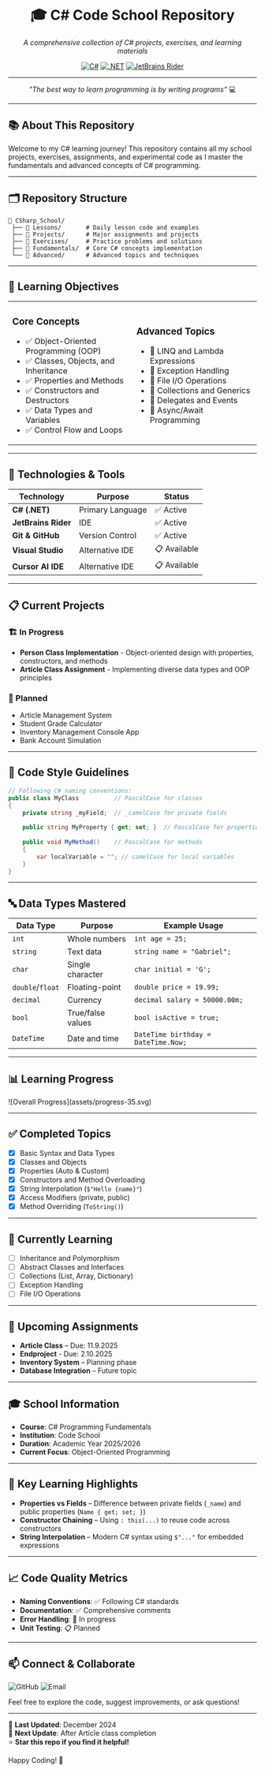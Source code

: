 <div align="center">

# 🎓 C# Code School Repository

*A comprehensive collection of C# projects, exercises, and learning materials*

[![C#](https://img.shields.io/badge/C%23-239120?style=for-the-badge&logo=c-sharp&logoColor=white)](https://docs.microsoft.com/en-us/dotnet/csharp/)
[![.NET](https://img.shields.io/badge/.NET-5C2D91?style=for-the-badge&logo=.net&logoColor=white)](https://dotnet.microsoft.com/)
[![JetBrains Rider](https://img.shields.io/badge/Rider-000000.svg?style=for-the-badge&logo=Rider&logoColor=white&color=black&labelColor=crimson)](https://www.jetbrains.com/rider/)

---

*"The best way to learn programming is by writing programs"* 💻

</div>

---

## 📚 About This Repository

Welcome to my C# learning journey! This repository contains all my school projects, exercises, assignments, and experimental code as I master the fundamentals and advanced concepts of C# programming.

---

## 🗂️ Repository Structure

```
📁 CSharp_School/
 ├── 📂 Lessons/       # Daily lesson code and examples
 ├── 📂 Projects/      # Major assignments and projects
 ├── 📂 Exercises/     # Practice problems and solutions
 ├── 📂 Fundamentals/  # Core C# concepts implementation
 └── 📂 Advanced/      # Advanced topics and techniques
```

---

## 🎯 Learning Objectives

<table>
<tr>
<td width="50%">

### Core Concepts
- ✅ Object-Oriented Programming (OOP)
- ✅ Classes, Objects, and Inheritance
- ✅ Properties and Methods
- ✅ Constructors and Destructors
- ✅ Data Types and Variables
- ✅ Control Flow and Loops

</td>
<td width="50%">

### Advanced Topics
- 🔄 LINQ and Lambda Expressions
- 🔄 Exception Handling
- 🔄 File I/O Operations
- 🔄 Collections and Generics
- 🔄 Delegates and Events
- 🔄 Async/Await Programming

</td>
</tr>
</table>

---

## 🔧 Technologies & Tools

<div align="center">

| Technology          | Purpose           | Status      |
|---------------------|------------------|-------------|
| **C# (.NET)**       | Primary Language | ✅ Active   |
| **JetBrains Rider** | IDE              | ✅ Active   |
| **Git & GitHub**    | Version Control  | ✅ Active   |
| **Visual Studio**   | Alternative IDE  | 📋 Available|
| **Cursor AI IDE**   | Alternative IDE  | 📋 Available|

</div>

---

## 📋 Current Projects

### 🏗️ In Progress
- **Person Class Implementation** - Object-oriented design with properties, constructors, and methods  
- **Article Class Assignment** - Implementing diverse data types and OOP principles  

### 📝 Planned
- Article Management System  
- Student Grade Calculator  
- Inventory Management Console App  
- Bank Account Simulation  

---

## 🎨 Code Style Guidelines

```csharp
// Following C# naming conventions:
public class MyClass          // PascalCase for classes
{
    private string _myField;  // _camelCase for private fields
    
    public string MyProperty { get; set; }  // PascalCase for properties
    
    public void MyMethod()    // PascalCase for methods
    {
        var localVariable = ""; // camelCase for local variables
    }
}
```

---

## 🔤 Data Types Mastered

| Data Type | Purpose              | Example Usage                    |
|-----------|----------------------|----------------------------------|
| `int`     | Whole numbers        | `int age = 25;`                  |
| `string`  | Text data            | `string name = "Gabriel";`       |
| `char`    | Single character     | `char initial = 'G';`            |
| `double`/`float` | Floating-point | `double price = 19.99;`          |
| `decimal` | Currency             | `decimal salary = 50000.00m;`    |
| `bool`    | True/false values    | `bool isActive = true;`          |
| `DateTime`| Date and time        | `DateTime birthday = DateTime.Now;` |

---

## 📊 Learning Progress

<div>
![Overall Progress](assets/progress-35.svg)
</div>

---

## ✅ Completed Topics

- [x] Basic Syntax and Data Types  
- [x] Classes and Objects  
- [x] Properties (Auto & Custom)  
- [x] Constructors and Method Overloading  
- [x] String Interpolation (`$"Hello {name}"`)  
- [x] Access Modifiers (private, public)  
- [x] Method Overriding (`ToString()`)  

---

## 🔄 Currently Learning

- [ ] Inheritance and Polymorphism  
- [ ] Abstract Classes and Interfaces  
- [ ] Collections (List, Array, Dictionary)  
- [ ] Exception Handling  
- [ ] File I/O Operations  

---

## 📅 Upcoming Assignments

- **Article Class** – Due: 11.9.2025  
- **Endproject** - Due: 2.10.2025
- **Inventory System** – Planning phase  
- **Database Integration** – Future topic  

---

## 🎓 School Information

- **Course**: C# Programming Fundamentals  
- **Institution**: Code School  
- **Duration**: Academic Year 2025/2026  
- **Current Focus**: Object-Oriented Programming  

---

## 🌟 Key Learning Highlights

- **Properties vs Fields** – Difference between private fields (`_name`) and public properties (`Name { get; set; }`)  
- **Constructor Chaining** – Using `: this(...)` to reuse code across constructors  
- **String Interpolation** – Modern C# syntax using `$"..."` for embedded expressions  

---

## 📈 Code Quality Metrics

- **Naming Conventions**: ✅ Following C# standards  
- **Documentation**: ✅ Comprehensive comments  
- **Error Handling**: 🔄 In progress  
- **Unit Testing**: 📋 Planned  

---

## 📫 Connect & Collaborate

<div>
<img src="https://img.shields.io/badge/GitHub-100000?style=for-the-badge&logo=github&logoColor=white" alt="GitHub"> 
<img src="https://img.shields.io/badge/Email-D14836?style=for-the-badge&logo=gmail&logoColor=white" alt="Email">
</div>

Feel free to explore the code, suggest improvements, or ask questions!  

---

📅 **Last Updated**: December 2024  
🎯 **Next Update**: After Article class completion  
⭐ **Star this repo if you find it helpful!**  

Happy Coding! 🚀
